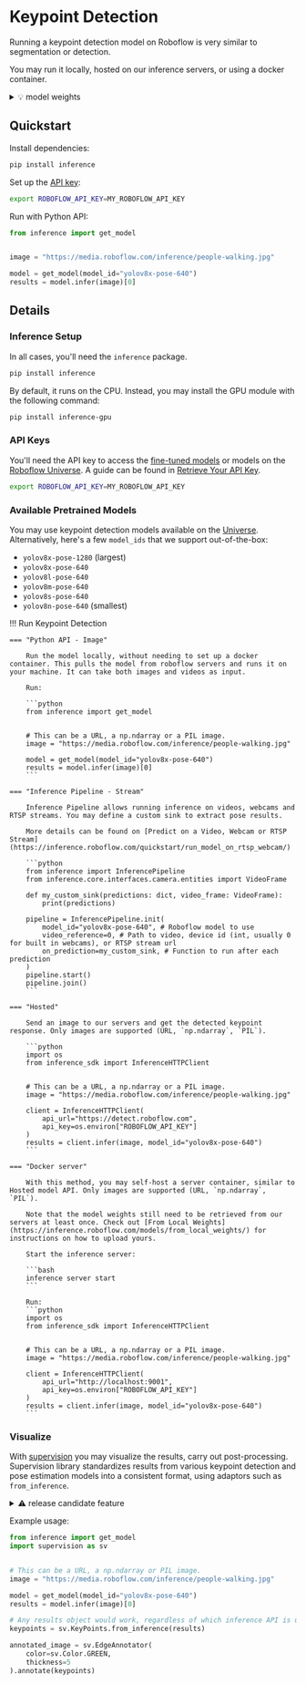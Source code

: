 # Keypoint Detection

Running a keypoint detection model on Roboflow is very similar to segmentation or detection.

You may run it locally, hosted on our inference servers, or using a docker container.

<details>
<summary>💡 model weights</summary>

In all cases, model weights need to be downloaded from Roboflow's servers first.

If you have the weights locally, you may upload the weights to our servers using the [From Local Weights](https://inference.roboflow.com/models/from_local_weights/) guide.

For offline usage, run inference with the Python API once. The weights will be downloaded and cached in the format our inference runtime can parse.

</details>

## Quickstart

Install dependencies:

```bash
pip install inference
```

Set up the [API key](https://inference.roboflow.com/quickstart/configure_api_key/):

```bash
export ROBOFLOW_API_KEY=MY_ROBOFLOW_API_KEY
```

Run with Python API:

```python
from inference import get_model


image = "https://media.roboflow.com/inference/people-walking.jpg"

model = get_model(model_id="yolov8x-pose-640")
results = model.infer(image)[0]
```

## Details

### Inference Setup

In all cases, you'll need the `inference` package.

```bash
pip install inference
```

By default, it runs on the CPU. Instead, you may install the GPU module with the following command:

```bash
pip install inference-gpu
```

### API Keys

You'll need the API key to access the [fine-tuned models](https://app.roboflow.com/) or models on the [Roboflow Universe](https://universe.roboflow.com/). A guide can be found in [Retrieve Your API Key](https://inference.roboflow.com/quickstart/configure_api_key/).

```bash
export ROBOFLOW_API_KEY=MY_ROBOFLOW_API_KEY
```

### Available Pretrained Models

You may use keypoint detection models available on the [Universe](https://universe.roboflow.com/search?q=keypoint+detection+model&t=metadata). Alternatively, here's a few `model_ids` that we support out-of-the-box:

- `yolov8x-pose-1280` (largest)
- `yolov8x-pose-640`
- `yolov8l-pose-640`
- `yolov8m-pose-640`
- `yolov8s-pose-640`
- `yolov8n-pose-640` (smallest)

!!! Run Keypoint Detection

    === "Python API - Image"

        Run the model locally, without needing to set up a docker container. This pulls the model from roboflow servers and runs it on your machine. It can take both images and videos as input.

        Run:

        ```python
        from inference import get_model


        # This can be a URL, a np.ndarray or a PIL image.
        image = "https://media.roboflow.com/inference/people-walking.jpg"

        model = get_model(model_id="yolov8x-pose-640")
        results = model.infer(image)[0]
        ```

    === "Inference Pipeline - Stream"

        Inference Pipeline allows running inference on videos, webcams and RTSP streams. You may define a custom sink to extract pose results.

        More details can be found on [Predict on a Video, Webcam or RTSP Stream](https://inference.roboflow.com/quickstart/run_model_on_rtsp_webcam/)

        ```python
        from inference import InferencePipeline
        from inference.core.interfaces.camera.entities import VideoFrame

        def my_custom_sink(predictions: dict, video_frame: VideoFrame):
            print(predictions)

        pipeline = InferencePipeline.init(
            model_id="yolov8x-pose-640", # Roboflow model to use
            video_reference=0, # Path to video, device id (int, usually 0 for built in webcams), or RTSP stream url
            on_prediction=my_custom_sink, # Function to run after each prediction
        )
        pipeline.start()
        pipeline.join()
        ```

    === "Hosted"

        Send an image to our servers and get the detected keypoint response. Only images are supported (URL, `np.ndarray`, `PIL`).

        ```python
        import os
        from inference_sdk import InferenceHTTPClient


        # This can be a URL, a np.ndarray or a PIL image.
        image = "https://media.roboflow.com/inference/people-walking.jpg"

        client = InferenceHTTPClient(
            api_url="https://detect.roboflow.com",
            api_key=os.environ["ROBOFLOW_API_KEY"]
        )
        results = client.infer(image, model_id="yolov8x-pose-640")
        ```

    === "Docker server"

        With this method, you may self-host a server container, similar to Hosted model API. Only images are supported (URL, `np.ndarray`, `PIL`).

        Note that the model weights still need to be retrieved from our servers at least once. Check out [From Local Weights](https://inference.roboflow.com/models/from_local_weights/) for instructions on how to upload yours.

        Start the inference server:

        ```bash
        inference server start
        ```

        Run:
        ```python
        import os
        from inference_sdk import InferenceHTTPClient


        # This can be a URL, a np.ndarray or a PIL image.
        image = "https://media.roboflow.com/inference/people-walking.jpg"

        client = InferenceHTTPClient(
            api_url="http://localhost:9001",
            api_key=os.environ["ROBOFLOW_API_KEY"]
        )
        results = client.infer(image, model_id="yolov8x-pose-640")
        ```

### Visualize

With [supervision](https://supervision.roboflow.com/latest/) you may visualize the results, carry out post-processing. Supervision library standardizes results from various keypoint detection and pose estimation models into a consistent format, using adaptors such as `from_inference`.

<details>
<summary>⚠️ release candidate feature</summary>

`from_inference` will be supported in `supervision>=0.21.0`. If you'd like to try it now, install the following:

```bash
pip install supervision==0.21.0rc3
```

</details>

Example usage:

```python
from inference import get_model
import supervision as sv


# This can be a URL, a np.ndarray or PIL image.
image = "https://media.roboflow.com/inference/people-walking.jpg"

model = get_model(model_id="yolov8x-pose-640")
results = model.infer(image)[0]

# Any results object would work, regardless of which inference API is used
keypoints = sv.KeyPoints.from_inference(results)

annotated_image = sv.EdgeAnnotator(
    color=sv.Color.GREEN,
    thickness=5
).annotate(keypoints)
```
